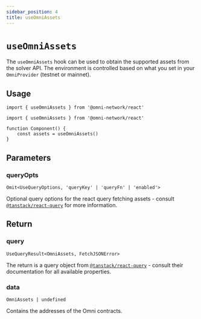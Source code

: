 ```yaml
---
sidebar_position: 4
title: useOmniAssets
---
```


# `useOmniAssets`

The `useOmniAssets` hook can be used to obtain the supported assets from the solver API. The environment is controlled based on what you set in your `OmniProvider` (testnet or mainnet).


## Usage

`import { useOmniAssets } from '@omni-network/react'`

```tsx
import { useOmniAssets } from '@omni-network/react'

function Component() {
    const assets = useOmniAssets()
}
```

## Parameters

### queryOpts

`Omit<UseQueryOptions, 'queryKey' | 'queryFn' | 'enabled'>`

Optional query options for the react query fetching assets - consult [`@tanstack/react-query`](https://tanstack.com/query/latest/docs/react/reference/useQuery) for more information.

## Return

### query

`UseQueryResult<OmniAssets, FetchJSONError>`

The return is a query object from [`@tanstack/react-query`](https://tanstack.com/query/latest/docs/react/reference/useQuery) - consult their documentation for all available properties.

### data

`OmniAssets | undefined`

Contains the addresses of the Omni contracts.
